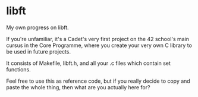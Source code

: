 # libft
My own progress on libft.

If you're unfamiliar, it's a Cadet's very first project on the 42 school's main cursus in the Core Programme, where you create your very own C library to be used in future projects.

It consists of Makefile, libft.h, and all your .c files which contain set functions.

Feel free to use this as reference code, but if you really decide to copy and paste the whole thing, then what are you actually here for?
